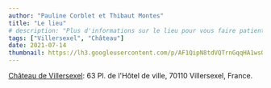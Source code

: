 ```yaml
---
author: "Pauline Corblet et Thibaut Montes"
title: "Le lieu"
# description: "Plus d'informations sur le lieu pour vous faire patienter."
tags: ["Villersexel", "Château"]
date: 2021-07-14
thumbnail: https://lh3.googleusercontent.com/p/AF1QipN8tdVQTrnGqqHA1ws0feqY4c3jOSdomMInIqEa=s1360-w1360-h1020
---
```


[Château de Villersexel](https://www.villersexel.com/): 63 Pl. de l'Hôtel de ville, 70110 Villersexel, France.